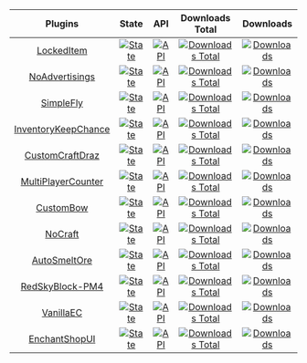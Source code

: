 | Plugins | State | API | Downloads Total | Downloads |
| :-----: | :---: | :-: | :-------------: | :-------: |
| [LockedItem](https://github.com/David-pm-pl/LockedItem) | [![State](https://poggit.pmmp.io/shield.state/LockedItem)](https://poggit.pmmp.io/p/LockedItem) | [![API](https://poggit.pmmp.io/shield.api/LockedItem)](https://poggit.pmmp.io/p/LockedItem) | [![Downloads Total](https://poggit.pmmp.io/shield.dl.total/LockedItem)](https://poggit.pmmp.io/p/LockedItem) | [![Downloads](https://poggit.pmmp.io/shield.dl/LockedItem)](https://poggit.pmmp.io/p/LockedItem)
| [NoAdvertisings](https://github.com/David-pm-pl/NoAdvertisings) | [![State](https://poggit.pmmp.io/shield.state/NoAdvertisings)](https://poggit.pmmp.io/p/NoAdvertisings) | [![API](https://poggit.pmmp.io/shield.api/NoAdvertisings)](https://poggit.pmmp.io/p/NoAdvertisings) | [![Downloads Total](https://poggit.pmmp.io/shield.dl.total/NoAdvertisings)](https://poggit.pmmp.io/p/NoAdvertisings) | [![Downloads](https://poggit.pmmp.io/shield.dl/NoAdvertisings)](https://poggit.pmmp.io/p/NoAdvertisings)
| [SimpleFly](https://github.com/David-pm-pl/SimpleFly) | [![State](https://poggit.pmmp.io/shield.state/SimpleFly)](https://poggit.pmmp.io/p/SimpleFly) | [![API](https://poggit.pmmp.io/shield.api/SimpleFly)](https://poggit.pmmp.io/p/SimpleFly) | [![Downloads Total](https://poggit.pmmp.io/shield.dl.total/SimpleFly)](https://poggit.pmmp.io/p/SimpleFly) | [![Downloads](https://poggit.pmmp.io/shield.dl/SimpleFly)](https://poggit.pmmp.io/p/SimpleFly)
| [InventoryKeepChance](https://github.com/David-pm-pl/InventoryKeepChance) | [![State](https://poggit.pmmp.io/shield.state/InventoryKeepChance)](https://poggit.pmmp.io/p/InventoryKeepChance) | [![API](https://poggit.pmmp.io/shield.api/InventoryKeepChance)](https://poggit.pmmp.io/p/InventoryKeepChance) | [![Downloads Total](https://poggit.pmmp.io/shield.dl.total/InventoryKeepChance)](https://poggit.pmmp.io/p/InventoryKeepChance) | [![Downloads](https://poggit.pmmp.io/shield.dl/InventoryKeepChance)](https://poggit.pmmp.io/p/InventoryKeepChance)
| [CustomCraftDraz](https://github.com/David-pm-pl/CustomCraftDraz) | [![State](https://poggit.pmmp.io/shield.state/CustomCraftDraz)](https://poggit.pmmp.io/p/CustomCraftDraz) | [![API](https://poggit.pmmp.io/shield.api/CustomCraftDraz)](https://poggit.pmmp.io/p/CustomCraftDraz) | [![Downloads Total](https://poggit.pmmp.io/shield.dl.total/CustomCraftDraz)](https://poggit.pmmp.io/p/CustomCraftDraz) | [![Downloads](https://poggit.pmmp.io/shield.dl/CustomCraftDraz)](https://poggit.pmmp.io/p/CustomCraftDraz)
| [MultiPlayerCounter](https://github.com/David-pm-pl/MultiPlayerCounter) | [![State](https://poggit.pmmp.io/shield.state/MultiPlayerCounter)](https://poggit.pmmp.io/p/MultiPlayerCounter) | [![API](https://poggit.pmmp.io/shield.api/MultiPlayerCounter)](https://poggit.pmmp.io/p/MultiPlayerCounter) | [![Downloads Total](https://poggit.pmmp.io/shield.dl.total/MultiPlayerCounter)](https://poggit.pmmp.io/p/MultiPlayerCount) | [![Downloads](https://poggit.pmmp.io/shield.dl/MultiPlayerCounter)](https://poggit.pmmp.io/p/MultiPlayerCounter)
| [CustomBow](https://github.com/David-pm-pl/CustomBow) | [![State](https://poggit.pmmp.io/shield.state/CustomBow)](https://poggit.pmmp.io/p/CustomBow) | [![API](https://poggit.pmmp.io/shield.api/CustomBow)](https://poggit.pmmp.io/p/CustomBow) | [![Downloads Total](https://poggit.pmmp.io/shield.dl.total/CustomBow)](https://poggit.pmmp.io/p/CustomBow) | [![Downloads](https://poggit.pmmp.io/shield.dl/CustomBow)](https://poggit.pmmp.io/p/CustomBow)
| [NoCraft](https://github.com/David-pm-pl/NoCraft) | [![State](https://poggit.pmmp.io/shield.state/NoCraft)](https://poggit.pmmp.io/p/NoCraft) | [![API](https://poggit.pmmp.io/shield.api/NoCraft)](https://poggit.pmmp.io/p/NoCraft) | [![Downloads Total](https://poggit.pmmp.io/shield.dl.total/NoCraft)](https://poggit.pmmp.io/p/NoCraft) | [![Downloads](https://poggit.pmmp.io/shield.dl/NoCraft)](https://poggit.pmmp.io/p/NoCraft)
| [AutoSmeltOre](https://github.com/David-pm-pl/AutoSmeltOre) | [![State](https://poggit.pmmp.io/shield.state/AutoSmeltOre)](https://poggit.pmmp.io/p/AutoSmeltOre) | [![API](https://poggit.pmmp.io/shield.api/AutoSmeltOre)](https://poggit.pmmp.io/p/AutoSmeltOre) | [![Downloads Total](https://poggit.pmmp.io/shield.dl.total/AutoSmeltOre)](https://poggit.pmmp.io/p/AutoSmeltOre) | [![Downloads](https://poggit.pmmp.io/shield.dl/AutoSmeltOre)](https://poggit.pmmp.io/p/AutoSmeltOre)
| [RedSkyBlock-PM4](https://github.com/David-pm-pl/RedSkyBlock-PM4) | [![State](https://poggit.pmmp.io/shield.state/RedSkyBlock-PM4)](https://poggit.pmmp.io/p/RedSkyBlock-PM4) | [![API](https://poggit.pmmp.io/shield.api/RedSkyBlock-PM4)](https://poggit.pmmp.io/p/RedSkyBlock-PM4) | [![Downloads Total](https://poggit.pmmp.io/shield.dl.total/RedSkyBlock-PM4)](https://poggit.pmmp.io/p/RedSkyBlock-PM4) | [![Downloads](https://poggit.pmmp.io/shield.dl/RedSkyBlock-PM4)](https://poggit.pmmp.io/p/RedSkyBlock-PM4)
| [VanillaEC](https://github.com/David-pm-pl/VanillaEC) | [![State](https://poggit.pmmp.io/shield.state/VanillaEC)](https://poggit.pmmp.io/p/VanillaEC) | [![API](https://poggit.pmmp.io/shield.api/VanillaEC)](https://poggit.pmmp.io/p/VanillaEC) | [![Downloads Total](https://poggit.pmmp.io/shield.dl.total/VanillaEC)](https://poggit.pmmp.io/p/VanillaEC) | [![Downloads](https://poggit.pmmp.io/shield.dl/VanillaEC)](https://poggit.pmmp.io/p/VanillaEC)
| [EnchantShopUI](https://github.com/David-pm-pl/EnchantShopUI) | [![State](https://poggit.pmmp.io/shield.state/EnchantShopUI)](https://poggit.pmmp.io/p/EnchantShopUI) | [![API](https://poggit.pmmp.io/shield.api/EnchantShopUI)](https://poggit.pmmp.io/p/EnchantShopUI) | [![Downloads Total](https://poggit.pmmp.io/shield.dl.total/EnchantShopUI)](https://poggit.pmmp.io/p/EnchantShopUI) | [![Downloads](https://poggit.pmmp.io/shield.dl/EnchantShopUI)](https://poggit.pmmp.io/p/EnchantShopUI)
